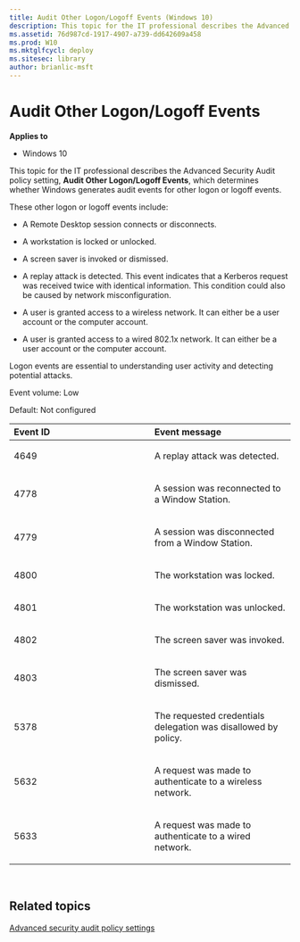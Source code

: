 ```yaml
---
title: Audit Other Logon/Logoff Events (Windows 10)
description: This topic for the IT professional describes the Advanced Security Audit policy setting, Audit Other Logon/Logoff Events, which determines whether Windows generates audit events for other logon or logoff events.
ms.assetid: 76d987cd-1917-4907-a739-dd642609a458
ms.prod: W10
ms.mktglfcycl: deploy
ms.sitesec: library
author: brianlic-msft
---
```


# Audit Other Logon/Logoff Events


**Applies to**

-   Windows 10

This topic for the IT professional describes the Advanced Security Audit policy setting, **Audit Other Logon/Logoff Events**, which determines whether Windows generates audit events for other logon or logoff events.

These other logon or logoff events include:

-   A Remote Desktop session connects or disconnects.

-   A workstation is locked or unlocked.

-   A screen saver is invoked or dismissed.

-   A replay attack is detected. This event indicates that a Kerberos request was received twice with identical information. This condition could also be caused by network misconfiguration.

-   A user is granted access to a wireless network. It can either be a user account or the computer account.

-   A user is granted access to a wired 802.1x network. It can either be a user account or the computer account.

Logon events are essential to understanding user activity and detecting potential attacks.

Event volume: Low

Default: Not configured

<table>
<colgroup>
<col width="50%" />
<col width="50%" />
</colgroup>
<thead>
<tr class="header">
<th align="left">Event ID</th>
<th align="left">Event message</th>
</tr>
</thead>
<tbody>
<tr class="odd">
<td align="left"><p>4649</p></td>
<td align="left"><p>A replay attack was detected.</p></td>
</tr>
<tr class="even">
<td align="left"><p>4778</p></td>
<td align="left"><p>A session was reconnected to a Window Station.</p></td>
</tr>
<tr class="odd">
<td align="left"><p>4779</p></td>
<td align="left"><p>A session was disconnected from a Window Station.</p></td>
</tr>
<tr class="even">
<td align="left"><p>4800</p></td>
<td align="left"><p>The workstation was locked.</p></td>
</tr>
<tr class="odd">
<td align="left"><p>4801</p></td>
<td align="left"><p>The workstation was unlocked.</p></td>
</tr>
<tr class="even">
<td align="left"><p>4802</p></td>
<td align="left"><p>The screen saver was invoked.</p></td>
</tr>
<tr class="odd">
<td align="left"><p>4803</p></td>
<td align="left"><p>The screen saver was dismissed.</p></td>
</tr>
<tr class="even">
<td align="left"><p>5378</p></td>
<td align="left"><p>The requested credentials delegation was disallowed by policy.</p></td>
</tr>
<tr class="odd">
<td align="left"><p>5632</p></td>
<td align="left"><p>A request was made to authenticate to a wireless network.</p></td>
</tr>
<tr class="even">
<td align="left"><p>5633</p></td>
<td align="left"><p>A request was made to authenticate to a wired network.</p></td>
</tr>
</tbody>
</table>

 

## Related topics


[Advanced security audit policy settings](advanced-security-audit-policy-settings.md)

 

 





